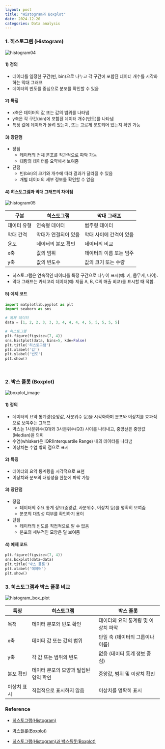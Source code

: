 ```yaml
---
layout: post
title: "Histogram과 Boxplot"
date: 2024-12-20
categories: Data analysis
---
```


### 1. 히스토그램 (Histogram)

![histogram04](https://github.com/user-attachments/assets/eff2b9bf-ea40-487d-9cc0-e44637f5616c)

#### 1) 정의  
- 데이터를 일정한 구간(빈, bin)으로 나누고 각 구간에 포함된 데이터 개수를 시각화하는 막대 그래프  
- 데이터의 빈도를 중심으로 분포를 확인할 수 있음  

#### 2) 특징  
- x축은 데이터의 값 또는 값의 범위를 나타냄  
- y축은 각 구간(bin)에 포함된 데이터 개수(빈도)를 나타냄  
- 특정 값에 데이터가 몰려 있는지, 또는 고르게 분포되어 있는지 확인 가능  

#### 3) 장단점  
- 장점  
  - 데이터의 전체 분포를 직관적으로 파악 가능  
  - 대량의 데이터를 요약해서 보여줌  
- 단점  
  - 빈(bin)의 크기와 개수에 따라 결과가 달라질 수 있음  
  - 개별 데이터의 세부 정보를 확인할 수 없음  

#### 4) 히스토그램과 막대 그래프의 차이점

![histogram05](https://github.com/user-attachments/assets/686147df-03d9-4bd1-8d21-e438fe38aa2f)


| 구분            | 히스토그램                                  | 막대 그래프                              |
|----------------|-----------------------------------------|---------------------------------------|
| 데이터 유형     | 연속형 데이터                             | 범주형 데이터                          |
| 막대 간격       | 막대가 연결되어 있음                      | 막대 사이에 간격이 있음                |
| 용도            | 데이터의 분포 확인                         | 데이터의 비교                           |
| x축             | 값의 범위                                 | 데이터의 이름 또는 범주                 |
| y축             | 값의 빈도수                                | 값의 크기 또는 수량                     |

  - 히스토그램은 연속적인 데이터를 특정 구간으로 나누어 표시(예: 키, 몸무게, 나이).  
  - 막대 그래프는 카테고리 데이터(예: 제품 A, B, C의 매출 비교)를 표시할 때 적합.  


#### 5) 예제 코드  
```python
import matplotlib.pyplot as plt
import seaborn as sns

# 예제 데이터
data = [1, 2, 2, 3, 3, 3, 4, 4, 4, 4, 5, 5, 5, 5, 5]

# 히스토그램
plt.figure(figsize=(7, 4))
sns.histplot(data, bins=5, kde=False)
plt.title('히스토그램')
plt.xlabel('값')
plt.ylabel('빈도')
plt.show()
```

<br>

### 2. 박스 플롯 (Boxplot)
![boxplot_image](https://github.com/user-attachments/assets/3fa672fb-9b74-4d31-81fa-e2c9f63533ca)

#### 1) 정의  
- 데이터의 요약 통계량(중앙값, 사분위수 등)을 시각화하며 분포와 이상치를 효과적으로 보여주는 그래프  
- 박스는 1사분위수(Q1)와 3사분위수(Q3) 사이를 나타내고, 중앙선은 중앙값(Median)을 의미  
- 수염(whisker)은 IQR(Interquartile Range) 내의 데이터를 나타냄  
- 이상치는 수염 밖의 점으로 표시  

#### 2) 특징  
- 데이터의 요약 통계량을 시각적으로 표현  
- 이상치와 분포의 대칭성을 한눈에 파악 가능  

#### 3) 장단점  
- 장점  
  - 데이터의 주요 통계 정보(중앙값, 사분위수, 이상치 등)를 명확히 보여줌  
  - 분포의 대칭성 여부를 확인하기 용이  
- 단점  
  - 데이터의 빈도를 직접적으로 알 수 없음  
  - 분포의 세부적인 모양은 덜 보여줌  

#### 4) 예제 코드  
```python
plt.figure(figsize=(7, 4))
sns.boxplot(data=data)
plt.title('박스 플롯')
plt.xlabel('데이터')
plt.show()
```

### 3. 히스토그램과 박스 플롯 비교

![histogram_box_plot](https://github.com/user-attachments/assets/870f0ef3-35d4-4913-a152-24368de597c2)


| 특징            | 히스토그램                               | 박스 플롯                            |
|-----------------|----------------------------------------|-------------------------------------|
| 목적            | 데이터 분포와 빈도 확인                  | 데이터의 요약 통계량 및 이상치 파악 |
| x축             | 데이터 값 또는 값의 범위                | 단일 축 (데이터의 그룹이나 이름)     |
| y축             | 각 값 또는 범위의 빈도                   | 없음 (데이터 통계 정보 중심)         |
| 분포 확인       | 데이터 분포의 모양과 밀집된 영역 확인      | 중앙값, 범위 및 이상치 확인          |
| 이상치 표시     | 직접적으로 표시하지 않음                  | 이상치를 명확히 표시                |


### Reference

- [히스토그램(Histogram)](https://boardmix.com/kr/skills/what-is-histogram/)

- [박스플롯(Boxplot)](https://newsjel.ly/archives/newsjelly-report/14177)

- [히스토그램(Histogram)과 박스플롯(Boxplot)](https://www.storytellingwithdata.com/blog/what-is-a-boxplot)